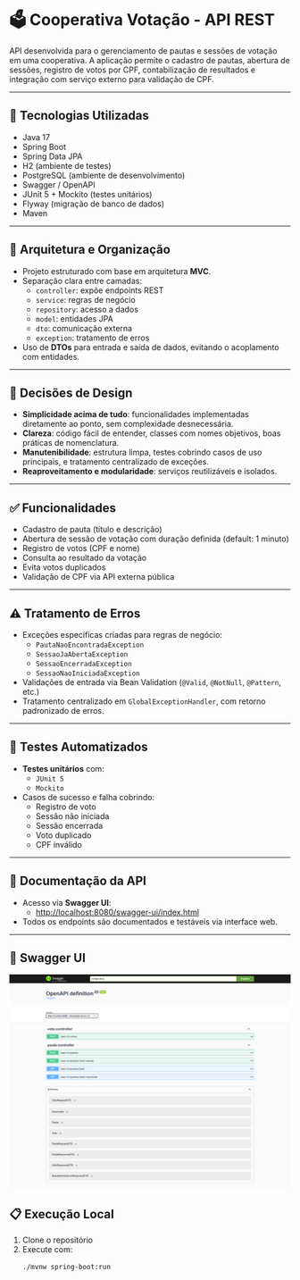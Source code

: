 # 🗳️ Cooperativa Votação - API REST

API desenvolvida para o gerenciamento de pautas e sessões de votação em uma cooperativa. A aplicação permite o cadastro de pautas, abertura de sessões, registro de votos por CPF, contabilização de resultados e integração com serviço externo para validação de CPF.

---

## 🚀 Tecnologias Utilizadas

- Java 17  
- Spring Boot  
- Spring Data JPA  
- H2 (ambiente de testes)  
- PostgreSQL (ambiente de desenvolvimento)  
- Swagger / OpenAPI  
- JUnit 5 + Mockito (testes unitários)  
- Flyway (migração de banco de dados)  
- Maven

---

## 📐 Arquitetura e Organização

- Projeto estruturado com base em arquitetura **MVC**.
- Separação clara entre camadas:
  - `controller`: expõe endpoints REST
  - `service`: regras de negócio
  - `repository`: acesso a dados
  - `model`: entidades JPA
  - `dto`: comunicação externa
  - `exception`: tratamento de erros
- Uso de **DTOs** para entrada e saída de dados, evitando o acoplamento com entidades.

---

## 🎯 Decisões de Design

- **Simplicidade acima de tudo**: funcionalidades implementadas diretamente ao ponto, sem complexidade desnecessária.
- **Clareza**: código fácil de entender, classes com nomes objetivos, boas práticas de nomenclatura.
- **Manutenibilidade**: estrutura limpa, testes cobrindo casos de uso principais, e tratamento centralizado de exceções.
- **Reaproveitamento e modularidade**: serviços reutilizáveis e isolados.

---

## ✅ Funcionalidades

- Cadastro de pauta (título e descrição)
- Abertura de sessão de votação com duração definida (default: 1 minuto)
- Registro de votos (CPF e nome)
- Consulta ao resultado da votação
- Evita votos duplicados
- Validação de CPF via API externa pública

---

## ⚠️ Tratamento de Erros

- Exceções específicas criadas para regras de negócio:
  - `PautaNaoEncontradaException`
  - `SessaoJaAbertaException`
  - `SessaoEncerradaException`
  - `SessaoNaoIniciadaException`
- Validações de entrada via Bean Validation (`@Valid`, `@NotNull`, `@Pattern`, etc.)
- Tratamento centralizado em `GlobalExceptionHandler`, com retorno padronizado de erros.

---

## 🧪 Testes Automatizados

- **Testes unitários** com:
  - `JUnit 5`
  - `Mockito`
- Casos de sucesso e falha cobrindo:
  - Registro de voto
  - Sessão não iniciada
  - Sessão encerrada
  - Voto duplicado
  - CPF inválido

---

## 📖 Documentação da API

- Acesso via **Swagger UI**:
  - [http://localhost:8080/swagger-ui/index.html](http://localhost:8080/swagger-ui/index.html)
- Todos os endpoints são documentados e testáveis via interface web.

---
## 📸 Swagger UI

![Swagger UI](docs/swagger-ui.png)

## 📋 Execução Local

1. Clone o repositório
2. Execute com:
   ```bash
   ./mvnw spring-boot:run
